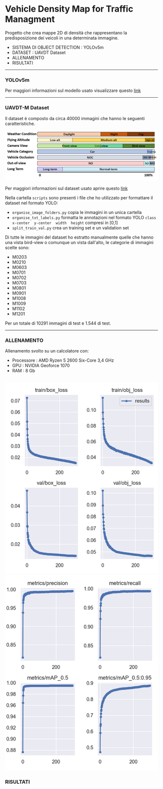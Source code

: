 # Vehicle Density Map for Traffic Managment
Progetto che crea mappe 2D di densità che rappresentano la predisposizione dei veicoli in una determinata immagine.
- SISTEMA DI OBJECT DETECTION : YOLOv5m
- DATASET : UAVDT Dataset
- ALLENAMENTO
- RISULTATI
---
###  YOLOv5m
Per maggiori informazioni sul modello usato visualizzare questo [link](https://github.com/ultralytics/yolov5)

---
###  UAVDT-M Dataset 
Il dataset è composto da circa 40000 immagini che hanno le seguenti caratteristiche.

![](https://github.com/Alex-Tommy/vehicle_project/blob/main/repo-images/dataset-composition.png)

Per maggiori informazioni sul dataset usato aprire questo [link](https://sites.google.com/view/grli-uavdt/%E9%A6%96%E9%A1%B5)

Nella cartella `scripts` sono presenti i file che ho utilizzato per formattare il dataset nel formato YOLO:
* `organise_image_folders.py` copia le immagini in un unica cartella
* `organise_txt_labels.py` formatta le annotazioni nel formato YOLO `class  x-center  y-center  width  height` compresi in [0,1]
* `split_train_val.py` crea un training set e un validation set

Di tutte le immagini del dataset ho estratto manualmente quelle che hanno una vista bird-view o comunque un vista dall'alto,
le categorie di immagini scelte sono:
* M0203
* M0210
* M0603
* M0701
* M0702
* M0703
* M0801
* M0901
* M1008
* M1009
* M1102
* M1201

Per un totale di 10291 immagini di test e 1.544 di test.

---
###  ALLENAMENTO
Allenamento svolto su un calcolatore con:
* Processore : AMD Ryzen 5 2600 Six-Core 3,4 GHz
* GPU : NVIDIA Geoforce 1070
* RAM : 8 Gb

![](https://github.com/Alex-Tommy/vehicle_project/blob/main/repo-images/results1.png)
![](https://github.com/Alex-Tommy/vehicle_project/blob/main/repo-images/results2.png)
---
###  RISULTATI
